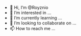 - 👋 Hi, I’m @Royznio
- 👀 I’m interested in ...
- 🌱 I’m currently learning ...
- 💞️ I’m looking to collaborate on ...
- 📫 How to reach me ...

<!---
Royznio/Royznio is a ✨ special ✨ repository because its `README.md` (this file) appears on your GitHub profile.
You can click the Preview link to take a look at your changes.
--->
